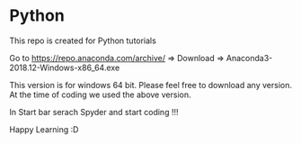 # Python
This repo is created for Python tutorials

Go to https://repo.anaconda.com/archive/  =>
Download => Anaconda3-2018.12-Windows-x86_64.exe 

This version is for windows 64 bit. Please feel free to download any version. At the time of coding we used the above version.

In Start bar serach Spyder and start coding !!!

Happy Learning :D 
